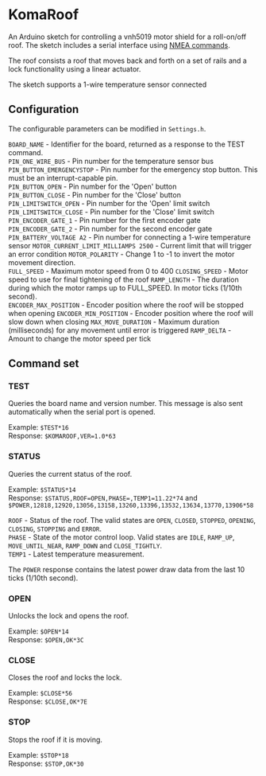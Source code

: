 # KomaRoof

An Arduino sketch for controlling a vnh5019 motor shield for a roll-on/off roof. The sketch includes a serial interface using [NMEA commands](http://www.hhhh.org/wiml/proj/nmeaxor.html).

The roof consists a roof that moves back and forth on a set of rails and a lock functionality using a linear actuator.

The sketch supports a 1-wire temperature sensor connected

## Configuration

The configurable parameters can be modified in `Settings.h`.

`BOARD_NAME` - Identifier for the board, returned as a response to the TEST command.  
`PIN_ONE_WIRE_BUS` - Pin number for the temperature sensor bus  
`PIN_BUTTON_EMERGENCYSTOP` - Pin number for the emergency stop button. This must be an interrupt-capable pin.  
`PIN_BUTTON_OPEN` - Pin number for the 'Open' button  
`PIN_BUTTON_CLOSE` - Pin number for the 'Close' button  
`PIN_LIMITSWITCH_OPEN` - Pin number for the 'Open' limit switch
`PIN_LIMITSWITCH_CLOSE` - Pin number for the 'Close' limit switch
`PIN_ENCODER_GATE_1` - Pin number for the first encoder gate
`PIN_ENCODER_GATE_2` - Pin number for the second encoder gate
`PIN_BATTERY_VOLTAGE A2` - Pin number for connecting a 1-wire temperature sensor
`MOTOR_CURRENT_LIMIT_MILLIAMPS 2500` - Current limit that will trigger an error condition
`MOTOR_POLARITY` - Change 1 to -1 to invert the motor movement direction.  
`FULL_SPEED` - Maximum motor speed from 0 to 400
`CLOSING_SPEED` - Motor speed to use for final tightening of the roof
`RAMP_LENGTH` - The duration during which the motor ramps up to FULL_SPEED. In motor ticks (1/10th second).  
`ENCODER_MAX_POSITION` - Encoder position where the roof will be stopped when opening
`ENCODER_MIN_POSITION` - Encoder position where the roof will slow down when closing
`MAX_MOVE_DURATION` - Maximum duration (milliseconds) for any movement until error is triggered
`RAMP_DELTA` - Amount to change the motor speed per tick

## Command set

### TEST

Queries the board name and version number. This message is also sent automatically when the serial port is opened.

Example: `$TEST*16`  
Response: `$KOMAROOF,VER=1.0*63`

### STATUS

Queries the current status of the roof.

Example: `$STATUS*14`  
Response: `$STATUS,ROOF=OPEN,PHASE=,TEMP1=11.22*74` and `$POWER,12818,12920,13056,13158,13260,13396,13532,13634,13770,13906*58`

`ROOF` - Status of the roof. The valid states are `OPEN`, `CLOSED`, `STOPPED`, `OPENING`, `CLOSING`, `STOPPING` and `ERROR`.  
`PHASE` - State of the motor control loop. Valid states are `IDLE`, `RAMP_UP`, `MOVE_UNTIL_NEAR`, `RAMP_DOWN` and `CLOSE_TIGHTLY`.  
`TEMP1` - Latest temperature measurement.

The `POWER` response contains the latest power draw data from the last 10 ticks (1/10th second).

### OPEN

Unlocks the lock and opens the roof.

Example: `$OPEN*14`  
Response: `$OPEN,OK*3C`  

### CLOSE

Closes the roof and locks the lock.

Example: `$CLOSE*56`  
Response: `$CLOSE,OK*7E`  

### STOP

Stops the roof if it is moving.

Example: `$STOP*18`  
Response: `$STOP,OK*30`  
